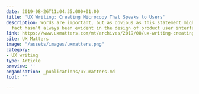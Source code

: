 ```yaml
---
date: 2019-08-26T11:04:35.000+01:00
title: 'UX Writing: Creating Microcopy That Speaks to Users'
description: Words are important, but as obvious as this statement might seem, this
  fact hasn’t always been evident in the design of product user interfaces.
link: https://www.uxmatters.com/mt/archives/2019/08/ux-writing-creating-microcopy-that-speaks-to-users.php
site: UX Matters
image: "/assets/images/uxmatters.png"
category:
- UX writing
type: Article
preview: ''
organisation: _publications/ux-matters.md
tool: ''

---
```

